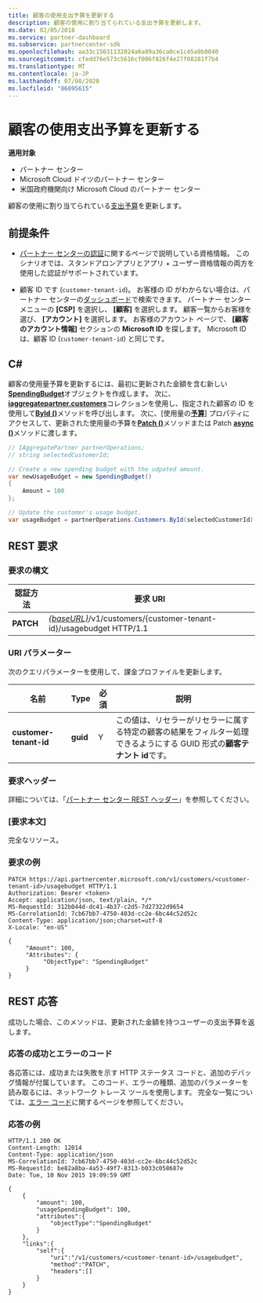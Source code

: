 ```yaml
---
title: 顧客の使用支出予算を更新する
description: 顧客の使用に割り当てられている支出予算を更新します。
ms.date: 02/05/2018
ms.service: partner-dashboard
ms.subservice: partnercenter-sdk
ms.openlocfilehash: aa33c15031132024a6a89a36ca0ce1c45a9b0840
ms.sourcegitcommit: cfedd76e573c5616cf006f826f4e27f08281f7b4
ms.translationtype: MT
ms.contentlocale: ja-JP
ms.lasthandoff: 07/08/2020
ms.locfileid: "86095615"
---
```

# <a name="update-a-customers-usage-spending-budget"></a>顧客の使用支出予算を更新する

**適用対象**

- パートナー センター
- Microsoft Cloud ドイツのパートナー センター
- 米国政府機関向け Microsoft Cloud のパートナー センター

顧客の使用に割り当てられている[支出予算](customer-usage-resources.md#customerusagesummary)を更新します。

## <a name="prerequisites"></a>前提条件

- [パートナー センターの認証](partner-center-authentication.md)に関するページで説明している資格情報。 このシナリオでは、スタンドアロンアプリとアプリ + ユーザー資格情報の両方を使用した認証がサポートされています。

- 顧客 ID です (`customer-tenant-id`)。 お客様の ID がわからない場合は、パートナー センターの[ダッシュボード](https://partner.microsoft.com/dashboard)で検索できます。 パートナー センター メニューの **[CSP]** を選択し、 **[顧客]** を選択します。 顧客一覧からお客様を選び、 **[アカウント]** を選択します。 お客様のアカウント ページで、 **[顧客のアカウント情報]** セクションの **Microsoft ID** を探します。 Microsoft ID は、顧客 ID (`customer-tenant-id`) と同じです。

## <a name="c"></a>C\#

顧客の使用量予算を更新するには、最初に更新された金額を含む新しい[**SpendingBudget**](https://docs.microsoft.com/dotnet/api/microsoft.store.partnercenter.models.usage.spendingbudget)オブジェクトを作成します。 次に、 [**iaggregatepartner.customers**](https://docs.microsoft.com/dotnet/api/microsoft.store.partnercenter.customers.icustomercollection)コレクションを使用し、指定された顧客の ID を使用して[**ById ()**](https://docs.microsoft.com/dotnet/api/microsoft.store.partnercenter.customers.icustomercollection.byid)メソッドを呼び出します。 次に、[使用量の[**予算**](https://docs.microsoft.com/dotnet/api/microsoft.store.partnercenter.customers.icustomer.usagebudget)] プロパティにアクセスして、更新された使用量の予算を[**Patch ()**](https://docs.microsoft.com/dotnet/api/microsoft.store.partnercenter.usage.icustomerusagespendingbudget.patch)メソッドまたは Patch [**async ()**](https://docs.microsoft.com/dotnet/api/microsoft.store.partnercenter.usage.icustomerusagespendingbudget.patchasync)メソッドに渡します。

``` csharp
// IAggregatePartner partnerOperations;
// string selectedCustomerId;

// Create a new spending budget with the udpated amount.
var newUsageBudget = new SpendingBudget()
{
    Amount = 100
};

// Update the customer's usage budget.
var usageBudget = partnerOperations.Customers.ById(selectedCustomerId).UsageBudget.Patch(newUsageBudget);
```

## <a name="rest-request"></a>REST 要求

### <a name="request-syntax"></a>要求の構文

| 認証方法    | 要求 URI                                                                                             |
|-----------|---------------------------------------------------------------------------------------------------------|
| **PATCH** | [*{baseURL}*](partner-center-rest-urls.md)/v1/customers/{customer-tenant-id}/usagebudget HTTP/1.1 |

### <a name="uri-parameter"></a>URI パラメーター

次のクエリパラメーターを使用して、課金プロファイルを更新します。

| 名前                   | Type     | 必須 | 説明                                                                                                                                            |
|------------------------|----------|----------|--------------------------------------------------------------------------------------------------------------------------------------------------------|
| **customer-tenant-id** | **guid** | Y        | この値は、リセラーがリセラーに属する特定の顧客の結果をフィルター処理できるようにする GUID 形式の**顧客テナント id**です。 |

### <a name="request-headers"></a>要求ヘッダー

詳細については、「[パートナー センター REST ヘッダー](headers.md)」を参照してください。

### <a name="request-body"></a>[要求本文]

完全なリソース。

### <a name="request-example"></a>要求の例

```http
PATCH https://api.partnercenter.microsoft.com/v1/customers/<customer-tenant-id>/usagebudget HTTP/1.1
Authorization: Bearer <token>
Accept: application/json, text/plain, */*
MS-RequestId: 312b044d-dc41-4b37-c2d5-7d27322d9654
MS-CorrelationId: 7cb67bb7-4750-403d-cc2e-6bc44c52d52c
Content-Type: application/json;charset=utf-8
X-Locale: "en-US"

{
     "Amount": 100,
     "Attributes": {
          "ObjectType": "SpendingBudget"
     }
}
```

## <a name="rest-response"></a>REST 応答

成功した場合、このメソッドは、更新された金額を持つユーザーの支出予算を返します。

### <a name="response-success-and-error-codes"></a>応答の成功とエラーのコード

各応答には、成功または失敗を示す HTTP ステータス コードと、追加のデバッグ情報が付属しています。 このコード、エラーの種類、追加のパラメーターを読み取るには、ネットワーク トレース ツールを使用します。 完全な一覧については、[エラー コード](error-codes.md)に関するページを参照してください。

### <a name="response-example"></a>応答の例

```http
HTTP/1.1 200 OK
Content-Length: 12014
Content-Type: application/json
MS-CorrelationId: 7cb67bb7-4750-403d-cc2e-6bc44c52d52c
MS-RequestId: be82a8ba-4a53-49f7-8313-b033c058687e
Date: Tue, 10 Nov 2015 19:09:59 GMT

{
    {
        "amount": 100,
        "usageSpendingBudget": 100,
        "attributes":{
            "objectType":"SpendingBudget"
        }
    },
    "links":{
        "self":{
            "uri":"/v1/customers/<customer-tenant-id>/usagebudget",
            "method":"PATCH",
            "headers":[]
        }
    }
}
```
